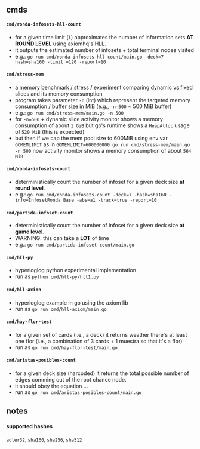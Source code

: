 
## cmds

#### `cmd/ronda-infosets-hll-count`

- for a given time limit (`l`) approximates the number of information sets **AT 
  ROUND LEVEL** using axiomhq's HLL.
- it outputs the estimated number of infosets + total terminal nodes visited
- e.g.: `go run cmd/ronda-infosets-hll-count/main.go -deck=7 -hash=sha160 -limit
  =120 -report=10`

#### `cmd/stress-mem`

- a memory benchmark / stress / experiment comparing dynamic vs fixed 
  slices and its memory consumption
- program takes parameter `-n` (int) which represent the targeted memory 
  consumption / buffer size in MiB (e.g., `-n-500` ~ 500 MiB buffer)
- e.g.: `go run cmd/stress-mem/main.go -n 500`
- for `-n=500` + dynamic slice activity monitor shows a memory consumption of 
  about `1 GiB` but go's runtime shows a `HeapAlloc` usage of `520 MiB` (this 
  is expected)
- but then if we cap the mem pool size to 600MiB using env var `GOMEMLIMIT` as
  in `GOMEMLIMIT=600000000 go run cmd/stress-mem/main.go -n 500` now 
  activity monitor shows a memory consumption of about `564 MiB`

#### `cmd/ronda-infosets-count`

- deterministically count the number of infoset for a given deck size **at round
  level**.
- e.g.: `go run cmd/ronda-infosets-count -deck=7 -hash=sha160 -info=InfosetRonda
  Base -abs=a1 -track=true -report=10`

#### `cmd/partida-infoset-count`

- deterministically count the number of infoset for a given deck size **at game
  level**.
- WARNING: this can take a **LOT** of time
- e.g.: `go run cmd/partida-infoset-count/main.go`

#### `cmd/hll-py`

- hyperloglog python experimental implementation
- run as `python cmd/hll-py/hll1.py`

#### `cmd/hll-axion`

- hyperloglog example in go using the axiom lib
- run as `go run cmd/hll-axiom/main.go`

#### `cmd/hay-flor-test`

- for a given set of cards (i.e., a deck) it returns weather there's at least
  one flor (i.e., a combination of 3 cards + 1 muestra so that it's a flor)
- run as `go run cmd/hay-flor-test/main.go`

#### `cmd/aristas-posibles-count`

- for a given deck size (harcoded) it returns the total possible number of edges
  comming out of the root chance node.
- it should obey the equation $...$
- run as `go run cmd/aristas-posibles-count/main.go`




## notes

#### supported hashes

`adler32`, `sha160`, `sha256`, `sha512`